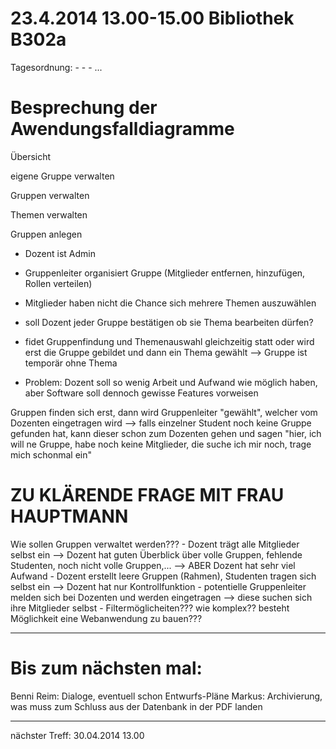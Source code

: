 23.4.2014	13.00-15.00 Bibliothek B302a
========================================
Tagesordnung:
	-
	-
	-
	...


Besprechung der Awendungsfalldiagramme
=======================================

Übersicht

eigene Gruppe verwalten

Gruppen verwalten

Themen verwalten

Gruppen anlegen


- Dozent ist Admin
- Gruppenleiter organisiert Gruppe (Mitglieder entfernen, hinzufügen, Rollen verteilen)
- Mitglieder haben nicht die Chance sich mehrere Themen auszuwählen
- soll Dozent jeder Gruppe bestätigen ob sie Thema bearbeiten dürfen?
- fidet Gruppenfindung und Themenauswahl gleichzeitig statt oder wird erst die Gruppe gebildet und dann ein Thema gewählt --> Gruppe ist temporär ohne Thema

- Problem: Dozent soll so wenig Arbeit und Aufwand wie möglich haben, aber Software soll dennoch gewisse Features vorweisen

Gruppen finden sich erst, dann wird Gruppenleiter "gewählt", welcher vom Dozenten eingetragen wird
--> falls einzelner Student noch keine Gruppe gefunden hat, kann dieser schon zum Dozenten gehen und sagen "hier, ich will ne Gruppe, habe noch keine Mitglieder, die suche ich mir noch, trage mich schonmal ein"



ZU KLÄRENDE FRAGE MIT FRAU HAUPTMANN
============================================================

Wie sollen Gruppen verwaltet werden???
	- Dozent trägt alle Mitglieder selbst ein 
		--> Dozent hat guten Überblick über volle Gruppen, fehlende Studenten, noch nicht volle Gruppen,...
		--> ABER Dozent hat sehr viel Aufwand
	- Dozent erstellt leere Gruppen (Rahmen), Studenten tragen sich selbst ein 
		--> Dozent hat nur Kontrollfunktion
	- potentielle Gruppenleiter melden sich bei Dozenten und werden eingetragen 
		--> diese suchen sich ihre Mitglieder selbst
	- Filtermöglicheiten???
wie komplex??
besteht Möglichkeit eine Webanwendung zu bauen???

----------------
Bis zum nächsten mal:
=====================

Benni Reim: Dialoge, eventuell schon Entwurfs-Pläne
Markus: Archivierung, was muss zum Schluss aus der Datenbank in der PDF landen


----
nächster Treff:	30.04.2014 13.00
